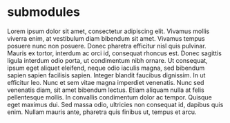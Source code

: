 # submodules
Lorem ipsum dolor sit amet, consectetur adipiscing elit. Vivamus mollis viverra enim, at vestibulum diam bibendum sit amet. Vivamus tempus posuere nunc non posuere. Donec pharetra efficitur nisl quis pulvinar. Mauris ex tortor, interdum ac orci id, consequat rhoncus est. Donec sagittis ligula interdum odio porta, ut condimentum nibh ornare. Ut consequat, ipsum eget aliquet eleifend, neque odio iaculis magna, sed bibendum sapien sapien facilisis sapien. Integer blandit faucibus dignissim. In ut efficitur leo. Nunc et sem vitae magna imperdiet venenatis. Nunc sed venenatis diam, sit amet bibendum lectus. Etiam aliquam nulla at felis pellentesque mollis. In convallis condimentum dolor ac tempor. Quisque eget maximus dui. Sed massa odio, ultricies non consequat id, dapibus quis enim. Nullam mauris ante, pharetra quis finibus ut, tempus et arcu.
